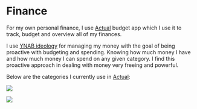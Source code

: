 # Finance
For my own personal finance, I use [Actual](https://www.producthunt.com/upcoming/actual) budget app which I use it to track, budget and overview all of my finances.

I use [YNAB ideology](http://classic.youneedabudget.com/method) for managing my money with the goal of being proactive with budgeting and spending. Knowing how much money I have and how much money I can spend on any given category. I find this proactive approach in dealing with money very freeing and powerful.

Below are the categories I currently use in [Actual](https://www.producthunt.com/upcoming/actual):

![](https://i.imgur.com/EmzOfZz.png)

![](https://i.imgur.com/wmjtsDj.png)